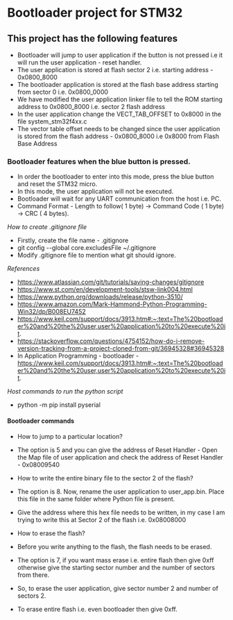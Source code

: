 # Bootloader project for STM32
## This project has the following features

* Bootloader will jump to user application if the button is not pressed i.e it will run the user application - reset handler.
* The user application is stored at flash sector 2 i.e. starting address - 0x0800_8000
* The bootloader application is stored at the flash base address starting from sector 0 i.e. 0x0800_0000
* We have modified the user application linker file to tell the ROM starting address to 0x0800_8000 i.e. sector 2 flash address
* In the user application change the VECT_TAB_OFFSET  to 0x8000 in the file system_stm32f4xx.c
* The vector table offset needs to be changed since the user application is stored from the flash address - 0x0800_8000 i.e 0x8000 from Flash Base Address


### Bootloader features when the blue button is pressed.

* In order the bootloader to enter into this mode, press the blue button and reset the STM32 micro.
* In this mode, the user application will not be executed.
* Bootloader will wait for any UART communication from the host i.e. PC.
* Command Format - Length to follow( 1 byte) -> Command Code ( 1 byte) -> CRC ( 4 bytes).



*How to create .gitignore file*

* Firstly, create the file name - .gitignore
* git config --global core.excludesFile ~/.gitignore
* Modify .gitignore file to mention what git should ignore.

*References*

* https://www.atlassian.com/git/tutorials/saving-changes/gitignore
* https://www.st.com/en/development-tools/stsw-link004.html
* https://www.python.org/downloads/release/python-3510/
* https://www.amazon.com/Mark-Hammond-Python-Programming-Win32/dp/B008EU7452
* https://www.keil.com/support/docs/3913.htm#:~:text=The%20bootloader%20and%20the%20user,user%20application%20to%20execute%20it.
* https://stackoverflow.com/questions/4754152/how-do-i-remove-version-tracking-from-a-project-cloned-from-git/36945328#36945328
* In Application Programming - bootloader - https://www.keil.com/support/docs/3913.htm#:~:text=The%20bootloader%20and%20the%20user,user%20application%20to%20execute%20it.

*Host commands to run the python script*
* python -m pip install pyserial

#### Bootloader commands 

* How to jump to a particular location?
* The option is 5 and you can give the address of Reset Handler - Open the Map file of user application and check the address of Reset Handler - 0x08009540

* How to write the entire binary file to the sector 2 of the flash?
* The option is 8. Now, rename the user application to user_app.bin. Place this file in the same folder where Python file is present.
* Give the address where this hex file needs to be written, in my case I am trying to write this at Sector 2 of the flash i.e. 0x08008000

* How to erase the flash?
* Before you write anything to the flash, the flash needs to be erased.
* The option is 7, if you want mass erase i.e. entire flash then give 0xff otherwise give the starting sector number  and the number of sectors from there. 
* So, to erase the user application, give sector number 2 and number of sectors 2.
* To erase entire flash i.e. even bootloader then give 0xff. 




